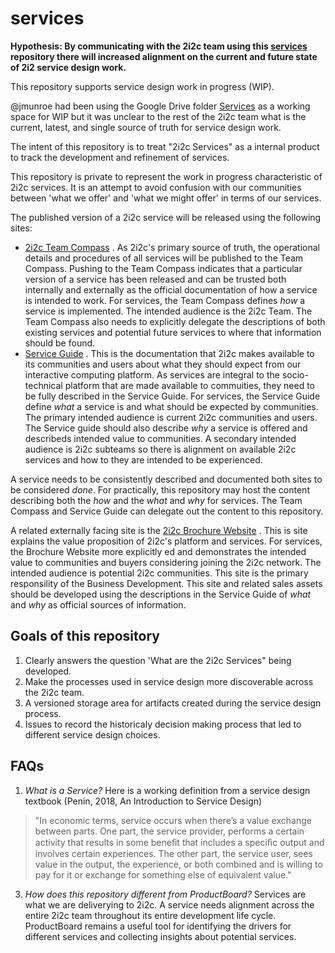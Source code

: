 # services

**Hypothesis: By communicating with the 2i2c team using this [services](https://github.com/2i2c-org/services) repository there will increased alignment on the current and future state of 2i2 service design work.**

This repository supports service design work in progress (WIP).  

@jmunroe had been using the Google Drive folder [Services](https://drive.google.com/drive/u/1/folders/1WAFsDbgZkNNU6khJ_jGyiAoGk7mJHjH1) as a working space for WIP but it was unclear to the rest of the 2i2c team what is the current, latest, and single source of truth for service design work.  

The intent of this repository is to treat "2i2c Services" as a internal product to track the development and refinement of services.

This repository is private to represent the work in progress characteristic of 2i2c services.  It is an attempt to avoid confusion with our communities between 'what we offer' and 'what we might offer' in terms of our services.

The published version of a 2i2c service will be released using the following sites:
- [2i2c Team Compass](https://compass.2i2c.org) . As 2i2c's primary source of truth, the operational details and procedures of all services will be published to the Team Compass. Pushing to the Team Compass indicates that a particular version of a service has been released and can be trusted both internally and externally as the official documentation of how a service is intended to work. For services, the Team Compass defines *how* a service is implemented. The intended audience is the 2i2c Team. The Team Compass also needs to explicitly delegate the descriptions of both existing services and potential future services to where that information should be found.
- [Service Guide](https://docs.2i2c.org) . This is the documentation that 2i2c makes available to its communities and users about what they should expect from our interactive computing platform.  As services are integral to the socio-technical platform that are made available to commuities, they need to be fully described in the Service Guide. For services, the Service Guide define *what* a service is and what should be expected by communities. The primary intended audience is current 2i2c communities and users. The Service guide should also describe *why* a service is offered and describeds intended value to communities. A secondary intended audience is 2i2c subteams so there is alignment on available 2i2c services and how to they are intended to be experienced.

A service needs to be consistently described and documented both sites to be considered *done*.  For practically, this repository may host the content describing both the *how* and the *what* and *why* for services. The Team Compass and Service Guide can delegate out the content to this repository.  

A related externally facing site is the [2i2c Brochure Website](https://2i2c.org) . This is site explains the value proposition of 2i2c's platform and services. For services, the Brochure Website more explicitly ed and demonstrates the intended value to communities and buyers considering joining the 2i2c network.  The intended audience is potential 2i2c communities. This site is the primary responsility of the Business Development. This site and related sales assets should be developed using the descriptions in the Service Guide of *what* and *why* as official sources of information.

## Goals of this repository

1. Clearly answers the question 'What are the 2i2c Services" being developed.
2. Make the processes used in service design more discoverable across the 2i2c team.
3. A versioned storage area for artifacts created during the service design process.
4. Issues to record the historicaly decision making process that led to different service design choices. 

## FAQs

1.  *What is a Service?* Here is a working definition from a service design textbook (Penin, 2018, An Introduction to Service Design)
> "In economic terms, service occurs when there’s a value exchange between parts. One part, the service provider, performs a certain activity that results in some beneﬁt that includes a speciﬁc output and involves certain experiences. The other part, the service user, sees value in the output, the experience, or both combined and is willing to pay for it or exchange for something else of equivalent value."
  
3. *How does this repository different from ProductBoard?* Services are what we are deliverying to 2i2c. A service needs alignment across the entire 2i2c team throughout its entire development life cycle.  ProductBoard remains a useful tool for identifying the drivers for different services and collecting insights about potential services.
  
